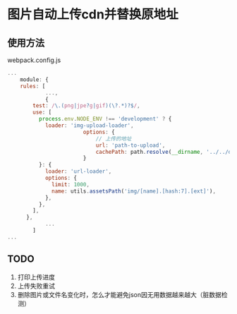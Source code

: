 # 图片自动上传cdn并替换原地址

## 使用方法
webpack.config.js
```javascript
...
	module: {
    rules: [
			...,
			{
        test: /\.(png|jpe?g|gif)(\?.*)?$/,
        use: [
          process.env.NODE_ENV !== 'development' ? {
            loader: 'img-upload-loader',
						options: {
							// 上传的地址
							url: 'path-to-upload',
							cachePath: path.resolve(__dirname, '../../dist/prod/img-url-map.json')
						}
          }: {
            loader: 'url-loader',
            options: {
              limit: 1000,
              name: utils.assetsPath('img/[name].[hash:7].[ext]'),
            },
          },
        ],
      },
			...
		]
...
```


## TODO
1. 打印上传进度
2. 上传失败重试
3. 删除图片或文件名变化时，怎么才能避免json因无用数据越来越大（脏数据检测）